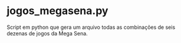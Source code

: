 # jogos_megasena.py
Script em python que gera um arquivo todas as combinações de seis dezenas de jogos da Mega Sena.
